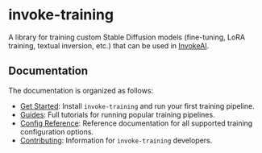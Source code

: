 # invoke-training

A library for training custom Stable Diffusion models (fine-tuning, LoRA training, textual inversion, etc.) that can be used in [InvokeAI](https://github.com/invoke-ai/InvokeAI).

## Documentation

The documentation is organized as follows:

- [Get Started](get-started/installation.md): Install `invoke-training` and run your first training pipeline.
- [Guides](guides/dataset_formats.md): Full tutorials for running popular training pipelines.
- [Config Reference](reference/config/index.md): Reference documentation for all supported training configuration options.
- [Contributing](contributing/development_environment.md): Information for `invoke-training` developers.
